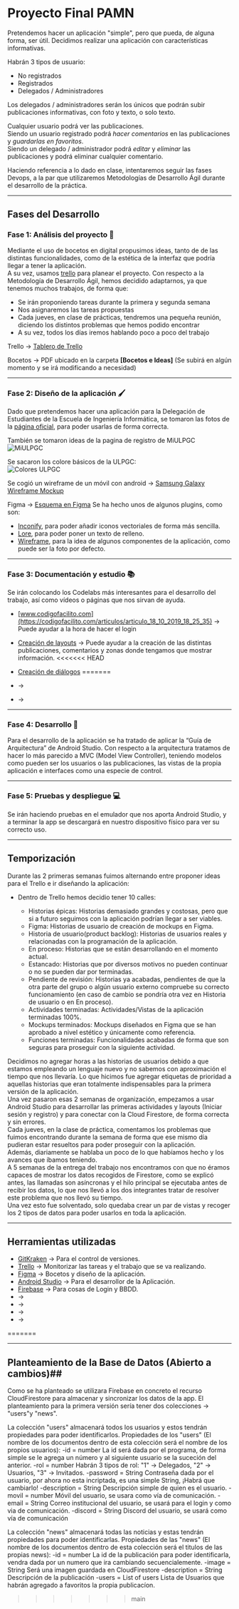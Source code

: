 # **Proyecto Final PAMN**

Pretendemos hacer un aplicación "simple", pero que pueda, de alguna forma, ser útil. Decidimos realizar una aplicación con características informativas. 

Habrán 3 tipos de usuario:
- No registrados
- Registrados
- Delegados / Administradores

Los delegados / administradores serán los únicos que podrán subir publicaciones informativas, con foto y texto, o solo texto.  

Cualquier usuario podrá ver las publicaciones.   
Siendo un usuario registrado podrá _hacer comentarios_ en las publicaciones y _guardarlas en favoritos_.  
Siendo un delegado / administrador podrá _editar_ y _eliminar_ las publicaciones y podrá eliminar cualquier comentario.  

Haciendo referencia a lo dado en clase, intentaremos seguir las fases Devops, a la par que utilizaremos Metodologías de Desarrollo Ágil durante el desarrollo de la práctica.

---

## **Fases del Desarrollo**

### **Fase 1: Análisis del proyecto** 📝
Mediante el uso de bocetos en digital propusimos ideas, tanto de de las distintas funcionalidades, como de la estética de la interfaz que podría llegar a tener la aplicación.  
A su vez, usamos [trello](https://trello.com/es) para planear el proyecto. Con respecto a la Metodología de Desarrollo Ágil, hemos decidido adaptarnos, ya que tenemos muchos trabajos, de forma que:  
- Se irán proponiendo tareas durante la primera y segunda semana     
- Nos asignaremos las tareas propuestas  
- Cada jueves, en clase de prácticas, tendremos una pequeña reunión, diciendo los distintos problemas que hemos podido encontrar  
- A su vez, todos los días iremos hablando poco a poco del trabajo    

Trello -> [Tablero de Trello ](https://trello.com/invite/b/5WkKyg91/ATTI7843f8fa3a9e5219bac81f54b5b7cdd45F76642F/pamndelega)

Bocetos -> PDF ubicado en la carpeta **[Bocetos e Ideas]** (Se subirá en algún momento y se irá modificando a necesidad)

---

### **Fase 2: Diseño de la aplicación** 🖌
Dado que pretendemos hacer una aplicación para la Delegación de Estudiantes de la Escuela de Ingeniería Informática, se tomaron las fotos de la [página oficial](https://www.ulpgc.es/identidad-corporativa/marca-grafica-ulpgc), para poder usarlas de forma correcta.

También se tomaron ideas de la pagina de registro de MiULPGC  
![MiULPGC](docs/Bocetos%20e%20Ideas/Inicio_MiULPGC2.png)

Se sacaron los colore básicos de la ULPGC:  
![Colores ULPGC](docs/Bocetos%20e%20Ideas/Colores.png)

Se cogió un wireframe de un móvil con android -> 
[Samsung Galaxy Wireframe Mockup](https://www.figma.com/file/YxhF8ALI0VuQqARKTiDSUe/samsung-galaxy-wireframe-mockup-(Community)?node-id=0%3A1)



Figma -> [Esquema en Figma](https://www.figma.com/file/G9zPa1o3azyYjJuFsx6RSS/COSA-PAMN?node-id=0%3A1)
Se ha hecho unos de algunos plugins, como son:
- [Inconify](https://www.figma.com/community/plugin/735098390272716381), para poder añadir iconos vectoriales de forma más sencilla.
- [Lore](https://www.figma.com/community/plugin/984557085378252054), para poder poner un texto de relleno.
- [Wireframe](https://www.figma.com/community/plugin/742764242781786818), para la idea de algunos componentes de la aplicación, como puede ser la foto por defecto.



---

### **Fase 3: Documentación y estudio** 📚
Se irán colocando los Codelabs más interesantes para el desarrollo del trabajo, así como vídeos o páginas que nos sirvan de ayuda.
- [www.codigofacilito.com](https://codigofacilito.com/articulos/articulo_18_10_2019_18_25_35) -> Puede ayudar a la hora de hacer el login 
- [Creación de layouts](https://youtu.be/5jXy2S-qdVQ?t=2729) -> Puede ayudar a la creación de las distintas publicaciones, comentarios y zonas donde tengamos que mostrar información.
<<<<<<< HEAD
- [Creación de diálogos](https://developer.android.com/guide/topics/ui/dialogs?hl=es-419)
=======
- []() ->

- []() ->

---

### **Fase 4: Desarrollo** 📐
Para el desarrollo de la aplicación se ha tratado de aplicar la “Guía de Arquitectura”
de Android Studio. Con respecto a la arquitectura tratamos de hacer lo más
parecido a MVC (Model View Controller), teniendo modelos como pueden ser los
usuarios o las publicaciones, las vistas de la propia aplicación e interfaces como una
especie de control.

---

### **Fase 5: Pruebas y despliegue** 💻
Se irán haciendo pruebas en el emulador que nos aporta Android Studio, y a terminar la app se descargará en nuestro dispositivo físico para ver su correcto uso.

---

## **Temporización**
Durante las 2 primeras semanas fuimos alternando entre proponer ideas para el Trello e
ir diseñando la aplicación:  
- Dentro de Trello hemos decidio tener 10 calles:  
    
    - Historias épicas: Historias demasiado grandes y costosas, pero que si a futuro
seguimos con la aplicación podrían llegar a ser viables.  
    - Figma: Historias de usuario de creación de mockups en Figma.  
    - Historia de usuario(product backlog): Historias de usuarios reales y relacionadas
con la programación de la aplicación.  
    - En proceso: Historias que se están desarrollando en el momento actual.  
    - Estancado: Historias que por diversos motivos no pueden continuar o no se pueden
dar por terminadas.  
    - Pendiente de revisión: Historias ya acabadas, pendientes de que la otra parte del
grupo o algún usuario externo compruebe su correcto funcionamiento (en caso de
cambio se pondría otra vez en Historia de usuario o en En proceso).  
    - Actividades terminadas: Actividades/Vistas de la aplicación terminadas 100%.  
    - Mockups terminados: Mockups diseñados en Figma que se han aprobado a nivel
estético y únicamente como referencia.  
    - Funciones terminadas: Funcionalidades acabadas de forma que son seguras para
proseguir con la siguiente actividad.  

Decidimos no agregar horas a las historias de usuarios debido a que estamos empleando
un lenguaje nuevo y no sabemos con aproximación el tiempo que nos llevaría. Lo que
hicimos fue agregar etiquetas de prioridad a aquellas historias que eran totalmente
indispensables para la primera versión de la aplicación.  
Una vez pasaron esas 2 semanas de organización, empezamos a usar Android Studio para
desarrollar las primeras actividades y layouts (Iniciar sesión y registro) y para conectar
con la Cloud Firestore, de forma correcta y sin errores.  
Cada jueves, en la clase de práctica, comentamos los problemas que fuimos encontrando
durante la semana de forma que ese mismo día pudieran estar resueltos para poder
proseguir con la aplicación.  
Además, diariamente se hablaba un poco de lo que habíamos hecho y los avances que
íbamos teniendo.  
A 5 semanas de la entrega del trabajo nos encontramos con que no éramos capaces de
mostrar los datos recogidos de Firestore, como se explicó antes, las llamadas son
asíncronas y el hilo principal se ejecutaba antes de recibir los datos, lo que nos llevó a los
dos integrantes tratar de resolver este problema que nos llevó su tiempo.  
Una vez esto fue solventado, solo quedaba crear un par de vistas y recoger los 2 tipos de
datos para poder usarlos en toda la aplicación.  


---

## **Herramientas utilizadas**
- [GitKraken](https://www.gitkraken.com/) -> Para el control de versiones.
- [Trello](https://trello.com/) -> Monitorizar las tareas y el trabajo que se va realizando.  
- [Figma](https://www.figma.com/) -> Bocetos y diseño de la aplicación.  
- [Android Studio](https://developer.android.com/studio) -> Para el desarrollor de la Aplicación.  
- [Firebase]() ->  Para cosas de Login y BBDD.  
- []() ->   
- []() ->   
- []() ->   
- []() ->   


=======


---

## Planteamiento de la Base de Datos (Abierto a cambios)##
Como se ha planteado se utilizara Firebase en concreto el recurso CloudFirestore para almacenar y sincronizar los datos de la app.
El planteamiento para la primera versión sería tener dos colecciones -> "users"y "news".

La colección "users" almacenará todos los usuarios y estos tendrán propiedades para poder identificarlos.
	Propiedades de los "users" (El nombre de los documentos dentro de esta colección será el nombre de los propios usuarios):
		-id = number
			La id será dada por el programa, de forma simple se le agrega un número y al siguiente usuario se la suceción del anterior.
		-rol = number
			Habrán 3 tipos de rol: "1" -> Delegados, "2" -> Usuarios, "3" -> Invitados.
		-password = String
			Contraseña dada por el usuario, por ahora no esta incriptada, es una simple String, ¡Habrá que cambiarlo!
		-description = String
			Descripción simple de quien es el usuario.
		-movil = number
			Móvil del usuario, se usara como vía de comunicación.
		-email = String
			Correo institucional del usuario, se usará para el login y como via de comunicación.
		-discord = String
			Discord del usuario, se usará como vía de comunicación



La colección "news" almacenará todas las noticias y estas tendrán propiedades para poder identificarlas.
	Propiedades de las "news" (El nombre de los documentos dentro de esta colección será el titulos de las propias news):
		-id = number
			La id de la publicación para poder identificarla, vendra dada por un numero que ira cambiando secuencialemente.
		-image = String
			Será una imagen guardada en CloudFirestore
		-description = String
			Descripción de la publicación
		-users = List of users
			Lista de Usuarios que habrán agregado a favoritos la propia publicacíon.
>>>>>>> main

